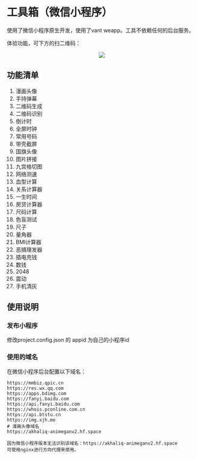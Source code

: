 # 工具箱（微信小程序）

使用了微信小程序原生开发，使用了vant weapp。工具不依赖任何的后台服务。

体验功能，可下方的扫二维码：
<p align="center">
  <img src="./images/wxscan.png">
</p>

## 功能清单
1. 漫画头像
2. 手持弹幕
3. 二维码生成
4. 二维码识别
5. 倒计时
6. 全屏时钟
7. 常用号码
8. 带壳截屏
9. 国旗头像
10. 图片拼接
11. 九宫格切图
12. 网络测速
13. 血型计算
14. 关系计算器
15. 一生时间
16. 房贷计算器
17. 尺码计算
18. 色盲测试
19. 尺子
20. 量角器
21. BMI计算器
22. 恶搞理发器
23. 插电充钱
24. 数钱
25. 2048
26. 震动
27. 手机清灰

## 使用说明

### 发布小程序
修改project.config.json 的 appid 为自己的小程序id

### 使用的域名

在微信小程序后台配置以下域名：
```
https://mmbiz.qpic.cn
https://res.wx.qq.com
https://apps.bdimg.com
https://fanyi.baidu.com
https://api.fanyi.baidu.com
https://whois.pconline.com.cn
https://api.btstu.cn
https://img.xjh.me
# 漫画头像域名
https://akhaliq-animeganv2.hf.space

因为微信小程序版本无法识别该域名：https://akhaliq-animeganv2.hf.space
可使用nginx进行方向代理来使用。
```
